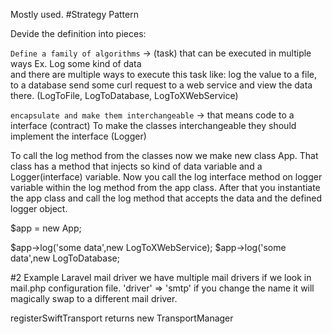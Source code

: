 Mostly used.
#Strategy Pattern

Devide the definition into pieces: 

`Define a family of algorithms` -> (task) that can be executed in multiple ways
Ex. Log some kind of data  
and there are multiple ways to execute this task like: log the value to a file, to a database
send some curl request to a web service and view the data there. (LogToFile, LogToDatabase, LogToXWebService)

`encapsulate and make them interchangeable` -> that means code to a interface (contract) To make the classes
interchangeable they should implement the interface (Logger)


To call the log method from the classes now we make new class App.
That class has a method that injects so kind of data variable and a Logger(interface) variable.
Now you call the log interface method on logger variable within the log method from the app class. 
After that you instantiate the app class and call the log method that accepts the data and the defined 
logger object.

$app = new App;

$app->log('some data',new LogToXWebService);
$app->log('some data',new LogToDatabase;



 #2 Example
 Laravel mail driver
 we have multiple mail drivers if we look in mail.php configuration file.
 'driver' => 'smtp'
 if you change the name it will magically swap to a different mail driver.
 
 registerSwiftTransport returns new TransportManager
 
